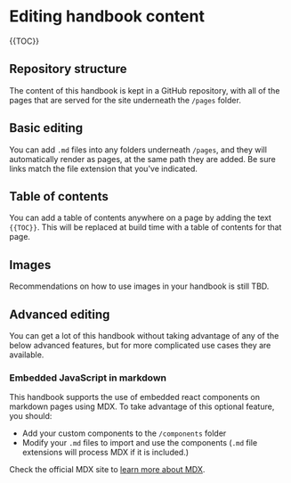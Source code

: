 # Editing handbook content

{{TOC}}

## Repository structure

The content of this handbook is kept in a GitHub repository, with all of the pages that are served for the site underneath the `/pages` folder.

## Basic editing

You can add `.md` files into any folders underneath `/pages`, and they will automatically render as pages, at the same path they are added. Be sure links match the file extension that you've indicated.

## Table of contents

You can add a table of contents anywhere on a page by adding the text `{{TOC}}`. This will be replaced at build time with a table of contents for that page.

## Images

Recommendations on how to use images in your handbook is still TBD.

## Advanced editing

You can get a lot of this handbook without taking advantage of any of the below advanced features, but for more complicated use cases they are available.

### Embedded JavaScript in markdown

This handbook supports the use of embedded react components on markdown pages using MDX. To take advantage of this optional feature, you should:

- Add your custom components to the `/components` folder
- Modify your `.md` files to import and use the components (`.md` file extensions will process MDX if it is included.)

Check the official MDX site to [learn more about MDX](https://mdxjs.com/mdx/).

